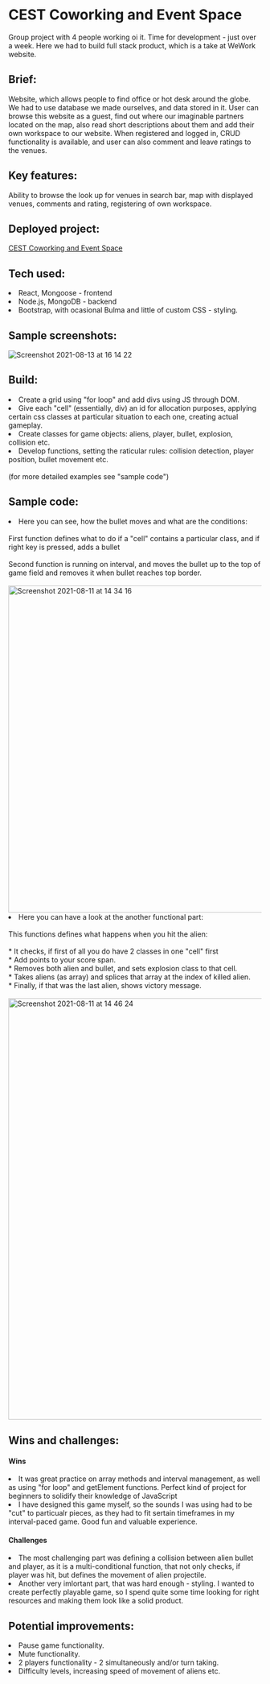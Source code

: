 # CEST Coworking and Event Space
Group project with 4 people working oi it. Time for development - just over a week. Here we had to build full stack product, which is a take at WeWork website. 

<h2>Brief:</h2>
Website, which allows people to find office or hot desk around the globe. We had to use database we made ourselves, and data stored in it. User can browse this website as a guest, find out where our imaginable partners located on the map, also read short descriptions about them and add their own workspace to our website.
When registered and logged in, CRUD functionality is available, and user can also comment and leave ratings to the venues. 



<h2>Key features:</h2>
Ability to browse the look up for venues in search bar, map with displayed venues, comments and rating, registering of own workspace.

<h2>Deployed project:</h2>
<a href="https://cest-sei-project-3.herokuapp.com/">CEST Coworking and Event Space</a>

<h2>Tech used:</h2>
<li>React, Mongoose - frontend</li>
<li>Node.js, MongoDB - backend</li>
<li>Bootstrap, with ocasional Bulma and little of custom CSS - styling.</li>

<h2>Sample screenshots:</h2>

![Screenshot 2021-08-13 at 16 14 22](https://user-images.githubusercontent.com/81250034/129362445-1b16973a-0083-4d74-a9b0-42df94f08584.png)

<h2>Build:</h2>
<li>Create a grid using "for loop" and add divs using JS through DOM.</li>
<li>Give each "cell" (essentially, div) an id for allocation purposes, applying certain css classes at particular situation to each one, creating actual gameplay.</li>
<li>Create classes for game objects: aliens, player, bullet, explosion, collision etc.</li>
<li>Develop functions, setting the raticular rules: collision detection, player position, bullet movement etc.</li>
<br>
(for more detailed examples see "sample code")
    
<h2>Sample code:</h2>
<li>Here you can see, how the bullet moves and what are the conditions:</li>
<br>
First function defines what to do if a "cell" contains a particular class, and if right key is pressed, adds a bullet
<br>
<br>
Second function is running on interval, and moves the bullet up to the top of game field and removes it when bullet reaches top border.
<br>
<br>
<img width="650" alt="Screenshot 2021-08-11 at 14 34 16" src="https://user-images.githubusercontent.com/81250034/129022002-e2b971bb-f0b6-46b3-bea9-0d6df0625ee4.png">
<br>
<li>Here you can have a look at the another functional part:</li>
<br>
This functions defines what happens when you hit the alien:
<br>
<br>
* It checks, if first of all you do have 2 classes in one "cell" first
<br>
* Add points to your score span.
<br>
* Removes both alien and bullet, and sets explosion class to that cell.
<br>
* Takes aliens (as array) and splices that array at the index of killed alien.
<br>
* Finally, if that was the last alien, shows victory message.
<br>
<br>
<img width="837" alt="Screenshot 2021-08-11 at 14 46 24" src="https://user-images.githubusercontent.com/81250034/129023587-104ed98f-9275-4f46-b0fc-597c0a68edcb.png">

<h2>Wins and challenges:</h2>
<h4>Wins</h4>
<li>It was great practice on array methods and interval management, as well as using "for loop" and getElement functions. Perfect kind of project for beginners to solidify their knowledge of JavaScript</li>
<li>I have designed this game myself, so the sounds I was using had to be "cut" to particualr pieces, as they had to fit sertain timeframes in my interval-paced game. Good fun and valuable experience.</li>

<h4>Challenges</h4>
<li>The most challenging part was defining a collision between alien bullet and player, as it is a multi-conditional function, that not only checks, if player was hit, but defines the movement of alien projectile.</li>
<li>Another very imlortant part, that was hard enough - styling. I wanted to create perfectly playable game, so I spend quite some time looking for right resources and making them look like a solid product.</li>

<h2>Potential improvements:</h2>
<li>Pause game functionality.</li>
<li>Mute functionality.</li>
<li>2 players functionality - 2 simultaneously and/or turn taking.</li>
<li>Difficulty levels, increasing speed of movement of aliens etc.</li>

